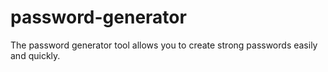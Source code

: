 # password-generator
 The password generator tool allows you to create strong passwords easily and quickly.
